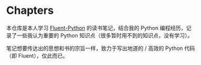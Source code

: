 # Chapters

本仓库是本人学习 [Fluent-Python](https://book.douban.com/subject/26278021/>) 的读书笔记，结合我的 Python 编程经历，记录了一些我认为重要的 Python 知识点（很多暂时用不到的知识点，没有学习）。

笔记想要传达出的思想和书的宗旨一样，致力于写出地道的 / 高效的 Python 代码（即 Fluent），仅此而已。